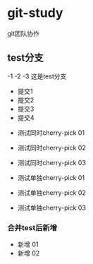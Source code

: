 # git-study
git团队协作

## test分支


-1
-2
-3
这是test分支

- 提交1
- 提交2
- 提交3
- 提交4

* 测试同时cherry-pick 01
* 测试同时cherry-pick 02
* 测试同时cherry-pick 03


* 测试单独cherry-pick 01
* 测试单独cherry-pick 02
* 测试单独cherry-pick 03


### 合并test后新增
- 新增 01
- 新增 02
